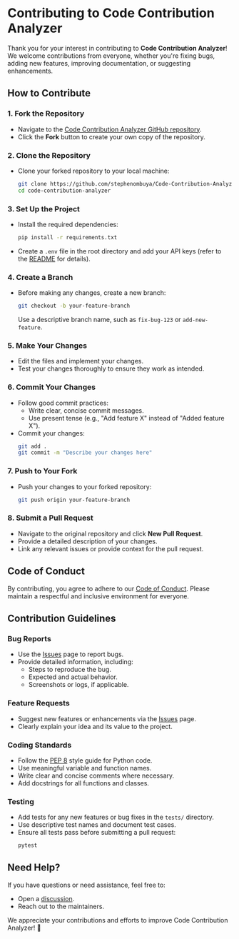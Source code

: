 # Contributing to Code Contribution Analyzer

Thank you for your interest in contributing to **Code Contribution Analyzer**! We welcome contributions from everyone, whether you're fixing bugs, adding new features, improving documentation, or suggesting enhancements.

## How to Contribute

### 1. Fork the Repository
- Navigate to the [Code Contribution Analyzer GitHub repository](https://github.com/stephenombuya/Code-Contribution-Analyzer).
- Click the **Fork** button to create your own copy of the repository.

### 2. Clone the Repository
- Clone your forked repository to your local machine:
  ```bash
  git clone https://github.com/stephenombuya/Code-Contribution-Analyzer
  cd code-contribution-analyzer
  ```

### 3. Set Up the Project
- Install the required dependencies:
  ```bash
  pip install -r requirements.txt
  ```
- Create a `.env` file in the root directory and add your API keys (refer to the [README](README.md) for details).

### 4. Create a Branch
- Before making any changes, create a new branch:
  ```bash
  git checkout -b your-feature-branch
  ```
  Use a descriptive branch name, such as `fix-bug-123` or `add-new-feature`.

### 5. Make Your Changes
- Edit the files and implement your changes.
- Test your changes thoroughly to ensure they work as intended.

### 6. Commit Your Changes
- Follow good commit practices:
  - Write clear, concise commit messages.
  - Use present tense (e.g., "Add feature X" instead of "Added feature X").
- Commit your changes:
  ```bash
  git add .
  git commit -m "Describe your changes here"
  ```

### 7. Push to Your Fork
- Push your changes to your forked repository:
  ```bash
  git push origin your-feature-branch
  ```

### 8. Submit a Pull Request
- Navigate to the original repository and click **New Pull Request**.
- Provide a detailed description of your changes.
- Link any relevant issues or provide context for the pull request.

## Code of Conduct
By contributing, you agree to adhere to our [Code of Conduct](CODE_OF_CONDUCT.md). Please maintain a respectful and inclusive environment for everyone.

## Contribution Guidelines

### Bug Reports
- Use the [Issues](https://github.com/stephenombuya/Code-Contribution-Analyzer/issues) page to report bugs.
- Provide detailed information, including:
  - Steps to reproduce the bug.
  - Expected and actual behavior.
  - Screenshots or logs, if applicable.

### Feature Requests
- Suggest new features or enhancements via the [Issues](https://github.com/stephenombuya/Code-Contribution-Analyzer/issues) page.
- Clearly explain your idea and its value to the project.

### Coding Standards
- Follow the [PEP 8](https://peps.python.org/pep-0008/) style guide for Python code.
- Use meaningful variable and function names.
- Write clear and concise comments where necessary.
- Add docstrings for all functions and classes.

### Testing
- Add tests for any new features or bug fixes in the `tests/` directory.
- Use descriptive test names and document test cases.
- Ensure all tests pass before submitting a pull request:
  ```bash
  pytest
  ```

## Need Help?
If you have questions or need assistance, feel free to:
- Open a [discussion](https://github.com/stephenombuya/Code-Contribution-Analyzer/discussions).
- Reach out to the maintainers.

We appreciate your contributions and efforts to improve Code Contribution Analyzer! 🎉
